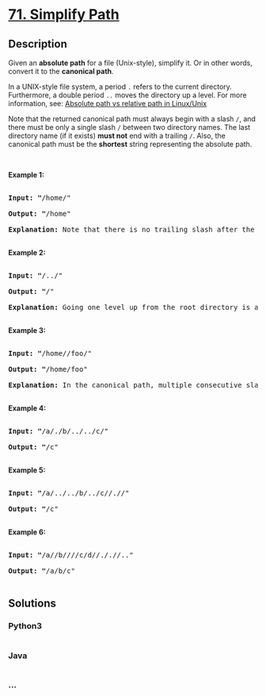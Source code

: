 # [71. Simplify Path](https://leetcode.com/problems/simplify-path)

## Description
<p>Given an <strong>absolute path</strong> for a file (Unix-style), simplify it. Or in other words, convert it to the <strong>canonical path</strong>.</p>



<p>In a UNIX-style file system, a period <code>.</code>&nbsp;refers to the current directory. Furthermore, a double period <code>..</code>&nbsp;moves the directory up a level. For more information, see:&nbsp;<a href="https://www.linuxnix.com/abslute-path-vs-relative-path-in-linuxunix/" target="_blank">Absolute path&nbsp;vs&nbsp;relative&nbsp;path&nbsp;in&nbsp;Linux/Unix</a></p>



<p>Note that the returned canonical path must always begin&nbsp;with a slash <code>/</code>, and there must be only a single slash <code>/</code>&nbsp;between two directory names.&nbsp;The last directory name (if it exists) <b>must not</b>&nbsp;end with a trailing <code>/</code>. Also, the canonical path must be the <strong>shortest</strong> string&nbsp;representing the absolute path.</p>



<p>&nbsp;</p>



<p><strong>Example 1:</strong></p>



<pre>

<strong>Input: &quot;</strong><span id="example-input-1-1">/home/&quot;</span>

<strong>Output: &quot;</strong><span id="example-output-1">/home&quot;

<strong>Explanation:</strong> Note that there is no trailing slash after the last directory name.</span>

</pre>



<p><strong>Example 2:</strong></p>



<pre>

<strong>Input: &quot;</strong><span id="example-input-1-1">/../&quot;</span>

<strong>Output: &quot;</strong><span id="example-output-1">/&quot;</span>

<strong>Explanation:</strong> Going one level up from the root directory is a no-op, as the root level is the highest level you can go.

</pre>



<p><strong>Example 3:</strong></p>



<pre>

<strong>Input: &quot;</strong><span id="example-input-1-1">/home//foo/&quot;</span>

<strong>Output: &quot;</strong><span id="example-output-1">/home/foo&quot;</span>

<strong>Explanation: </strong>In the canonical path, multiple consecutive slashes are replaced by a single one.

</pre>



<p><strong>Example 4:</strong></p>



<pre>

<strong>Input: &quot;</strong><span id="example-input-1-1">/a/./b/../../c/&quot;</span>

<strong>Output: &quot;</strong><span id="example-output-1">/c&quot;</span>

</pre>



<p><strong>Example 5:</strong></p>



<pre>

<strong>Input: &quot;</strong><span id="example-input-1-1">/a/../../b/../c//.//&quot;</span>

<strong>Output: &quot;</strong><span id="example-output-1">/c&quot;</span>

</pre>



<p><strong>Example 6:</strong></p>



<pre>

<strong>Input: &quot;</strong><span id="example-input-1-1">/a//b////c/d//././/..&quot;</span>

<strong>Output: &quot;</strong><span id="example-output-1">/a/b/c&quot;</span>

</pre>




## Solutions


<!-- tabs:start -->

### **Python3**

```python

```

### **Java**

```java

```

### **...**
```

```

<!-- tabs:end -->